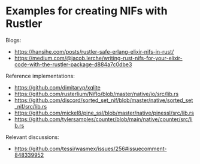 # Examples for creating NIFs with Rustler

Blogs:
- https://hansihe.com/posts/rustler-safe-erlang-elixir-nifs-in-rust/
- https://medium.com/@jacob.lerche/writing-rust-nifs-for-your-elixir-code-with-the-rustler-package-d884a7c0dbe3


Reference implementations:
- https://github.com/dimitarvp/xqlite
- https://github.com/rusterlium/NifIo/blob/master/native/io/src/lib.rs
- https://github.com/discord/sorted_set_nif/blob/master/native/sorted_set_nif/src/lib.rs
- https://github.com/mickel8/pine_ssl/blob/master/native/pinessl/src/lib.rs
- https://github.com/tylersamples/counter/blob/main/native/counter/src/lib.rs

Relevant discussions:
- https://github.com/tessi/wasmex/issues/256#issuecomment-848339952

